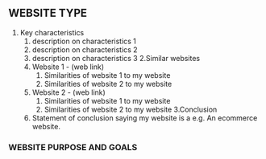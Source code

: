 ## WEBSITE TYPE ##

1. Key characteristics
    1. description on characteristics 1
    2. description on characteristics 2
    3. description on characteristics 3
2.Similar websites
    1. Website 1 - (web link)
        1. Similarities of website 1 to my website
        2. Similarities of website 2 to my website
    2. Website 2 - (web link)
        1. Similarities of website 1 to my website
        2. Similarities of website 2 to my website
3.Conclusion
    1. Statement of conclusion saying my website is a e.g. An ecommerce website.

### WEBSITE PURPOSE AND GOALS ###
